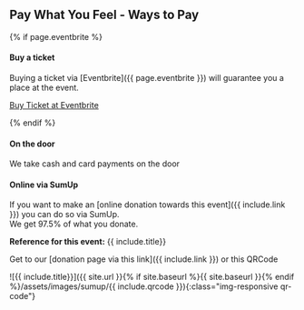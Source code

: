 
## Pay What You Feel - Ways to Pay

{% if page.eventbrite %}
#### Buy a ticket

Buying a ticket via [Eventbrite]({{ page.eventbrite }}) will guarantee you a place at the event.

<a href="{{ page.eventbrite }}" class="btn btn-primary btn-lg active" role="button" aria-pressed="true">Buy Ticket at Eventbrite</a>

{% endif %}

#### On the door

We take cash and card payments on the door

#### Online via SumUp

If you want to make an [online donation towards this event]({{ include.link }}) you can do so via SumUp.<br>
We get 97.5% of what you donate.

**Reference for this event:** {{ include.title}}

Get to our [donation page via this link]({{ include.link }}) or this QRCode 

![{{ include.title}}]({{ site.url }}{% if site.baseurl %}{{ site.baseurl }}{% endif %}/assets/images/sumup/{{ include.qrcode }}){:class="img-responsive qr-code"}